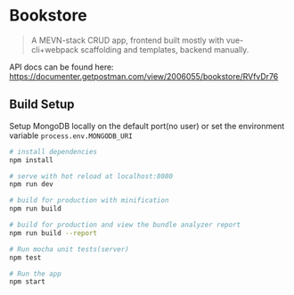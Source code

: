 # Bookstore

> A MEVN-stack CRUD app, frontend built mostly with vue-cli+webpack scaffolding and templates, backend manually.

API docs can be found here: https://documenter.getpostman.com/view/2006055/bookstore/RVfvDr76

## Build Setup

Setup MongoDB locally on the default port(no user) or set the environment variable        ```process.env.MONGODB_URI```

``` bash
# install dependencies
npm install

# serve with hot reload at localhost:8080
npm run dev

# build for production with minification
npm run build

# build for production and view the bundle analyzer report
npm run build --report

# Run mocha unit tests(server)
npm test

# Run the app
npm start
```




